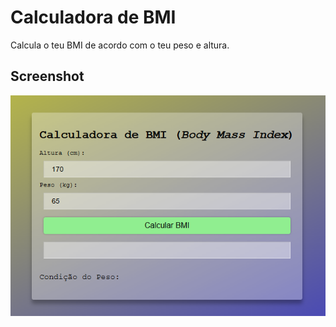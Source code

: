 # Calculadora de BMI

Calcula o teu BMI de acordo com o teu peso e altura.

## Screenshot

![screenshot](screenshot.png)
